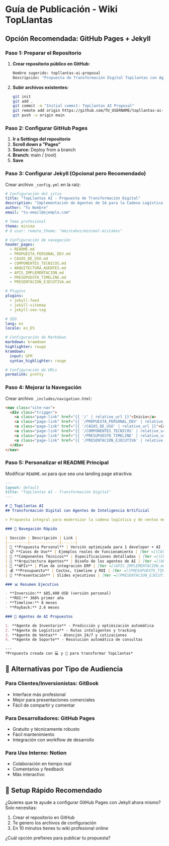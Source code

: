 # Guía de Publicación - Wiki TopLlantas

## Opción Recomendada: GitHub Pages + Jekyll

### Paso 1: Preparar el Repositorio

1. **Crear repositorio público en GitHub:**
   ```bash
   Nombre sugerido: topllantas-ai-proposal
   Descripción: "Propuesta de Transformación Digital TopLlantas con Agentes de AI"
   ```

2. **Subir archivos existentes:**
   ```bash
   git init
   git add .
   git commit -m "Initial commit: TopLlantas AI Proposal"
   git remote add origin https://github.com/TU_USERNAME/topllantas-ai-proposal.git
   git push -u origin main
   ```

### Paso 2: Configurar GitHub Pages

1. **Ir a Settings del repositorio**
2. **Scroll down a "Pages"**
3. **Source:** Deploy from a branch
4. **Branch:** main / (root)
5. **Save**

### Paso 3: Configurar Jekyll (Opcional pero Recomendado)

Crear archivo `_config.yml` en la raíz:

```yaml
# Configuración del sitio
title: "TopLlantas AI - Propuesta de Transformación Digital"
description: "Implementación de Agentes de IA para la Cadena Logística y Ventas"
author: "Tu Nombre"
email: "tu-email@ejemplo.com"

# Tema profesional
theme: minima
# O usar: remote_theme: "mmistakes/minimal-mistakes"

# Configuración de navegación
header_pages:
  - README.md
  - PROPUESTA_PERSONAL_DEV.md
  - CASOS_DE_USO.md
  - COMPONENTES_TECNICOS.md
  - ARQUITECTURA_AGENTES.md
  - APIS_IMPLEMENTACION.md
  - PRESUPUESTO_TIMELINE.md
  - PRESENTACION_EJECUTIVA.md

# Plugins
plugins:
  - jekyll-feed
  - jekyll-sitemap
  - jekyll-seo-tag

# SEO
lang: es
locale: es_ES

# Configuración de Markdown
markdown: kramdown
highlighter: rouge
kramdown:
  input: GFM
  syntax_highlighter: rouge

# Configuración de URLs
permalink: pretty
```

### Paso 4: Mejorar la Navegación

Crear archivo `_includes/navigation.html`:

```html
<nav class="site-nav">
  <div class="trigger">
    <a class="page-link" href="{{ '/' | relative_url }}">Inicio</a>
    <a class="page-link" href="{{ '/PROPUESTA_PERSONAL_DEV' | relative_url }}">Propuesta Personal</a>
    <a class="page-link" href="{{ '/CASOS_DE_USO' | relative_url }}">Casos de Uso</a>
    <a class="page-link" href="{{ '/COMPONENTES_TECNICOS' | relative_url }}">Componentes</a>
    <a class="page-link" href="{{ '/PRESUPUESTO_TIMELINE' | relative_url }}">Presupuesto</a>
    <a class="page-link" href="{{ '/PRESENTACION_EJECUTIVA' | relative_url }}">Presentación</a>
  </div>
</nav>
```

### Paso 5: Personalizar el README Principal

Modificar `README.md` para que sea una landing page atractiva:

```markdown
---
layout: default
title: "TopLlantas AI - Transformación Digital"
---

# 🚀 TopLlantas AI
## Transformación Digital con Agentes de Inteligencia Artificial

> Propuesta integral para modernizar la cadena logística y de ventas mediante IA

### 🎯 Navegación Rápida

| Sección | Descripción | Link |
|---------|-------------|------|
| 💼 **Propuesta Personal** | Versión optimizada para 1 developer + AI | [Ver →](PROPUESTA_PERSONAL_DEV.md) |
| 📋 **Casos de Uso** | Ejemplos reales de funcionamiento | [Ver →](CASOS_DE_USO.md) |
| 🔧 **Componentes Técnicos** | Especificaciones detalladas | [Ver →](COMPONENTES_TECNICOS.md) |
| 🤖 **Arquitectura Agentes** | Diseño de los agentes de AI | [Ver →](ARQUITECTURA_AGENTES.md) |
| 🔗 **APIs** | Plan de integración ERP | [Ver →](APIS_IMPLEMENTACION.md) |
| 💰 **Presupuesto** | Costos, timeline y ROI | [Ver →](PRESUPUESTO_TIMELINE.md) |
| 🎤 **Presentación** | Slides ejecutivos | [Ver →](PRESENTACION_EJECUTIVA.md) |

### 📊 Resumen Ejecutivo

- **Inversión:** $85,400 USD (versión personal)
- **ROI:** 368% primer año
- **Timeline:** 8 meses
- **Payback:** 2.6 meses

### 🤖 Agentes de AI Propuestos

1. **Agente de Inventario** - Predicción y optimización automática
2. **Agente de Logística** - Rutas inteligentes y tracking
3. **Agente de Ventas** - Atención 24/7 y cotizaciones
4. **Agente de Soporte** - Resolución automática de consultas

---
*Propuesta creada con 💻 y 🤖 para transformar TopLlantas*
```

## 🌟 Alternativas por Tipo de Audiencia

### Para Clientes/Inversionistas: **GitBook**
- Interface más profesional
- Mejor para presentaciones comerciales
- Fácil de compartir y comentar

### Para Desarrolladores: **GitHub Pages**
- Gratuito y técnicamente robusto
- Fácil mantenimiento
- Integración con workflow de desarrollo

### Para Uso Interno: **Notion**
- Colaboración en tiempo real
- Comentarios y feedback
- Más interactivo

## 🔧 Setup Rápido Recomendado

¿Quieres que te ayude a configurar GitHub Pages con Jekyll ahora mismo? Solo necesitas:

1. Crear el repositorio en GitHub
2. Te genero los archivos de configuración
3. En 10 minutos tienes tu wiki profesional online

¿Cuál opción prefieres para publicar tu propuesta?
